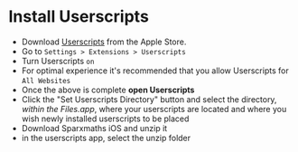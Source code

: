 # Install Userscripts

- Download [Userscripts](https://apps.apple.com/us/app/userscripts/id1463298887) from the Apple Store.
-  Go to `Settings > Extensions > Userscripts`
- Turn Userscripts `on`
- For optimal experience it's recommended that you allow Userscripts for `All Websites`
- Once the above is complete **open Userscripts**
- Click the "Set Userscripts Directory" button and select the directory, *within the Files.app*, where your userscripts are located and where you wish newly installed userscripts to be placed
- Download Sparxmaths iOS and unzip it
- in the userscripts app, select the unzip folder
